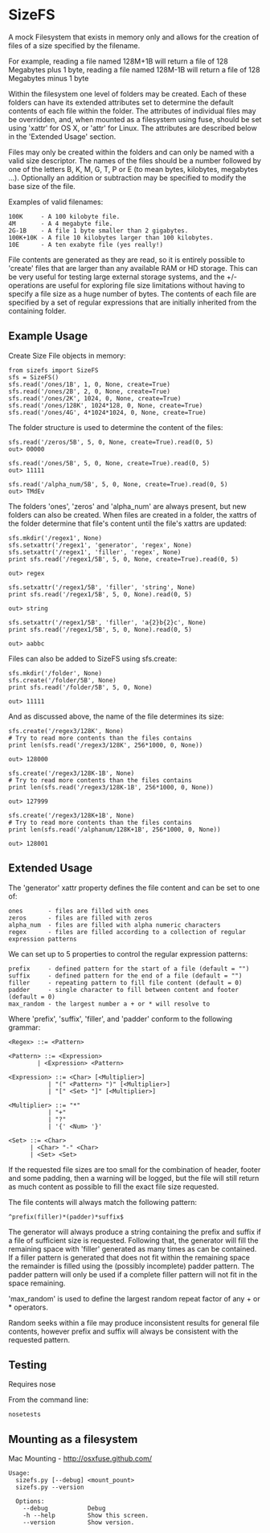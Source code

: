 SizeFS
======

A mock Filesystem that exists in memory only and allows for the creation of
files of a size specified by the filename. 

For example, reading a file named 128M+1B will return a file of 128 Megabytes
plus 1 byte, reading a file named 128M-1B will return a file of 128 Megabytes
minus 1 byte

Within the filesystem one level of folders may be created. Each of these folders
can have its extended attributes set to determine the default contents of each
file within the folder. The attributes of individual files may be overridden,
and, when mounted as a filesystem using fuse, should be set using 'xattr' for
OS X, or 'attr' for Linux. The attributes are described below in the 'Extended Usage'
section.

Files may only be created within the folders and can only be named with a valid
size descriptor. The names of the files should be a number followed by one of the
letters B, K, M, G, T, P or E (to mean bytes, kilobytes, megabytes ...). Optionally
an addition or subtraction may be specified to modify the base size of the file.

Examples of valid filenames:

    100K     - A 100 kilobyte file.
    4M       - A 4 megabyte file.
    2G-1B    - A file 1 byte smaller than 2 gigabytes.
    100K+10K - A file 10 kilobytes larger than 100 kilobytes.
    10E      - A ten exabyte file (yes really!)
    
File contents are generated as they are read, so it is entirely possible to 'create'
files that are larger than any available RAM or HD storage. This can be very useful
for testing large external storage systems, and the +/- operations are useful for
exploring file size limitations without having to specify a file size as a huge
number of bytes. The contents of each file are specified by a set of regular
expressions that are initially inherited from the containing folder.

Example Usage
--------------

Create Size File objects in memory:

    from sizefs import SizeFS
    sfs = SizeFS()
    sfs.read('/ones/1B', 1, 0, None, create=True)
    sfs.read('/ones/2B', 2, 0, None, create=True)
    sfs.read('/ones/2K', 1024, 0, None, create=True)
    sfs.read('/ones/128K', 1024*128, 0, None, create=True)
    sfs.read('/ones/4G', 4*1024*1024, 0, None, create=True)

The folder structure is used to determine the content of the files:

    sfs.read('/zeros/5B', 5, 0, None, create=True).read(0, 5)
    out> 00000

    sfs.read('/ones/5B', 5, 0, None, create=True).read(0, 5)
    out> 11111

    sfs.read('/alpha_num/5B', 5, 0, None, create=True).read(0, 5)
    out> TMdEv

The folders 'ones', 'zeros' and 'alpha_num' are always present,
but new folders can also be created. When files are created in a
folder, the xattrs of the folder determine that file's content until
the file's xattrs are updated:

    sfs.mkdir('/regex1', None)
    sfs.setxattr('/regex1', 'generator', 'regex', None)
    sfs.setxattr('/regex1', 'filler', 'regex', None)
    print sfs.read('/regex1/5B', 5, 0, None, create=True).read(0, 5)

    out> regex

    sfs.setxattr('/regex1/5B', 'filler', 'string', None)
    print sfs.read('/regex1/5B', 5, 0, None).read(0, 5)

    out> string

    sfs.setxattr('/regex1/5B', 'filler', 'a{2}b{2}c', None)
    print sfs.read('/regex1/5B', 5, 0, None).read(0, 5)

    out> aabbc

Files can also be added to SizeFS using sfs.create:

    sfs.mkdir('/folder', None)
    sfs.create('/folder/5B', None)
    print sfs.read('/folder/5B', 5, 0, None)

    out> 11111

And as discussed above, the name of the file determines its size:

    sfs.create('/regex3/128K', None)
    # Try to read more contents than the files contains
    print len(sfs.read('/regex3/128K', 256*1000, 0, None))

    out> 128000

    sfs.create('/regex3/128K-1B', None)
    # Try to read more contents than the files contains
    print len(sfs.read('/regex3/128K-1B', 256*1000, 0, None))

    out> 127999

    sfs.create('/regex3/128K+1B', None)
    # Try to read more contents than the files contains
    print len(sfs.read('/alphanum/128K+1B', 256*1000, 0, None))

    out> 128001


Extended Usage
--------------

The 'generator' xattr property defines the file content and can be set to one
of:

    ones       - files are filled with ones
    zeros      - files are filled with zeros
    alpha_num  - files are filled with alpha numeric characters
    regex      - files are filled according to a collection of regular expression patterns

We can set up to 5 properties to control the regular expression patterns:

    prefix     - defined pattern for the start of a file (default = "")
    suffix     - defined pattern for the end of a file (default = "")
    filler     - repeating pattern to fill file content (default = 0)
    padder     - single character to fill between content and footer (default = 0)
    max_random - the largest number a + or * will resolve to 

Where 'prefix', 'suffix', 'filler', and 'padder' conform to the following
grammar:

    <Regex> ::= <Pattern>

    <Pattern> ::= <Expression>
            | <Expression> <Pattern>

    <Expression> ::= <Char> [<Multiplier>]
               | "(" <Pattern> ")" [<Multiplier>]
               | "[" <Set> "]" [<Multiplier>]

    <Multiplier> ::= "*"
               | "+"
               | "?"
               | '{' <Num> '}'

    <Set> ::= <Char>
          | <Char> "-" <Char>
          | <Set> <Set>

If the requested file sizes are too small for the combination of header, footer
and some padding, then a warning will be logged, but the file will still
return as much content as possible to fill the exact file size requested.

The file contents will always match the following pattern:

    ^prefix(filler)*(padder)*suffix$

The generator will always produce a string containing the prefix and suffix if a
file of sufficient size is requested. Following that, the generator will fill
the remaining space with 'filler' generated as many times as can be contained.
If a filler pattern is generated that does not fit within the remaining space
the remainder is filled using the (possibly incomplete) padder pattern. The
padder pattern will only be used if a complete filler pattern will not fit in
the space remaining.

'max_random' is used to define the largest random repeat factor of any + or *
operators.

Random seeks within a file may produce inconsistent results for general file
contents, however prefix and suffix will always be consistent with the requested
pattern.

Testing
------------------------

Requires nose

From the command line:

    nosetests

Mounting as a filesystem
------------------------

Mac Mounting - http://osxfuse.github.com/

    Usage:
      sizefs.py [--debug] <mount_pount>
      sizefs.py --version
 
      Options:
        --debug           Debug
        -h --help         Show this screen.
        --version         Show version.



